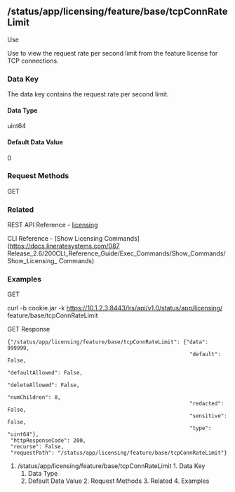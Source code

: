 ## /status/app/licensing/feature/base/tcpConnRateLimit

Use

Use to view the request rate per second limit from the feature license for TCP
connections.

### Data Key

The data key contains the request rate per second limit.

#### Data Type

uint64

#### Default Data Value

0

### Request Methods

GET

### Related

REST API Reference -
[licensing](/087Release_2.6/250REST_API_Reference_Guide/config/licensing)

CLI Reference - [Show Licensing Commands](https://docs.lineratesystems.com/087
Release_2.6/200CLI_Reference_Guide/Exec_Commands/Show_Commands/Show_Licensing_
Commands)

### Examples

GET

curl -b cookie.jar -k https://10.1.2.3:8443/lrs/api/v1.0/status/app/licensing/
feature/base/tcpConnRateLimit

GET Response

    
    
    {"/status/app/licensing/feature/base/tcpConnRateLimit": {"data": 999999,
                                                              "default": False,
                                                              "defaultAllowed": False,
                                                              "deleteAllowed": False,
                                                              "numChildren": 0,
                                                              "redacted": False,
                                                              "sensitive": False,
                                                              "type": "uint64"},
     "httpResponseCode": 200,
     "recurse": False,
     "requestPath": "/status/app/licensing/feature/base/tcpConnRateLimit"}
    

  1. /status/app/licensing/feature/base/tcpConnRateLimit
    1. Data Key
      1. Data Type
      2. Default Data Value
    2. Request Methods
    3. Related
    4. Examples

